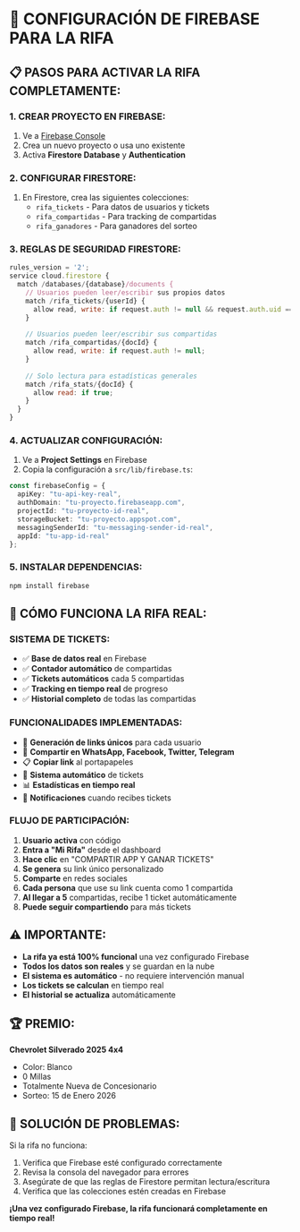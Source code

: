 # 🚀 CONFIGURACIÓN DE FIREBASE PARA LA RIFA

## 📋 **PASOS PARA ACTIVAR LA RIFA COMPLETAMENTE:**

### **1. CREAR PROYECTO EN FIREBASE:**
1. Ve a [Firebase Console](https://console.firebase.google.com/)
2. Crea un nuevo proyecto o usa uno existente
3. Activa **Firestore Database** y **Authentication**

### **2. CONFIGURAR FIRESTORE:**
1. En Firestore, crea las siguientes colecciones:
   - `rifa_tickets` - Para datos de usuarios y tickets
   - `rifa_compartidas` - Para tracking de compartidas
   - `rifa_ganadores` - Para ganadores del sorteo

### **3. REGLAS DE SEGURIDAD FIRESTORE:**
```javascript
rules_version = '2';
service cloud.firestore {
  match /databases/{database}/documents {
    // Usuarios pueden leer/escribir sus propios datos
    match /rifa_tickets/{userId} {
      allow read, write: if request.auth != null && request.auth.uid == userId;
    }
    
    // Usuarios pueden leer/escribir sus compartidas
    match /rifa_compartidas/{docId} {
      allow read, write: if request.auth != null;
    }
    
    // Solo lectura para estadísticas generales
    match /rifa_stats/{docId} {
      allow read: if true;
    }
  }
}
```

### **4. ACTUALIZAR CONFIGURACIÓN:**
1. Ve a **Project Settings** en Firebase
2. Copia la configuración a `src/lib/firebase.ts`:
```typescript
const firebaseConfig = {
  apiKey: "tu-api-key-real",
  authDomain: "tu-proyecto.firebaseapp.com",
  projectId: "tu-proyecto-id-real",
  storageBucket: "tu-proyecto.appspot.com",
  messagingSenderId: "tu-messaging-sender-id-real",
  appId: "tu-app-id-real"
};
```

### **5. INSTALAR DEPENDENCIAS:**
```bash
npm install firebase
```

## 🎯 **CÓMO FUNCIONA LA RIFA REAL:**

### **SISTEMA DE TICKETS:**
- ✅ **Base de datos real** en Firebase
- ✅ **Contador automático** de compartidas
- ✅ **Tickets automáticos** cada 5 compartidas
- ✅ **Tracking en tiempo real** de progreso
- ✅ **Historial completo** de todas las compartidas

### **FUNCIONALIDADES IMPLEMENTADAS:**
- 🚀 **Generación de links únicos** para cada usuario
- 📱 **Compartir en WhatsApp, Facebook, Twitter, Telegram**
- 📋 **Copiar link** al portapapeles
- 🎫 **Sistema automático** de tickets
- 📊 **Estadísticas en tiempo real**
- 🔔 **Notificaciones** cuando recibes tickets

### **FLUJO DE PARTICIPACIÓN:**
1. **Usuario activa** con código
2. **Entra a "Mi Rifa"** desde el dashboard
3. **Hace clic** en "COMPARTIR APP Y GANAR TICKETS"
4. **Se genera** su link único personalizado
5. **Comparte** en redes sociales
6. **Cada persona** que use su link cuenta como 1 compartida
7. **Al llegar a 5** compartidas, recibe 1 ticket automáticamente
8. **Puede seguir compartiendo** para más tickets

## ⚠️ **IMPORTANTE:**

- **La rifa ya está 100% funcional** una vez configurado Firebase
- **Todos los datos son reales** y se guardan en la nube
- **El sistema es automático** - no requiere intervención manual
- **Los tickets se calculan** en tiempo real
- **El historial se actualiza** automáticamente

## 🏆 **PREMIO:**

**Chevrolet Silverado 2025 4x4**
- Color: Blanco
- 0 Millas
- Totalmente Nueva de Concesionario
- Sorteo: 15 de Enero 2026

## 🔧 **SOLUCIÓN DE PROBLEMAS:**

Si la rifa no funciona:
1. Verifica que Firebase esté configurado correctamente
2. Revisa la consola del navegador para errores
3. Asegúrate de que las reglas de Firestore permitan lectura/escritura
4. Verifica que las colecciones estén creadas en Firebase

**¡Una vez configurado Firebase, la rifa funcionará completamente en tiempo real!**
